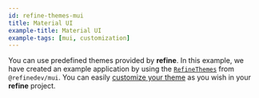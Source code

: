 ```yaml
---
id: refine-themes-mui
title: Material UI
example-title: Material UI
example-tags: [mui, customization]
---
```


You can use predefined themes provided by **refine**. In this example, we have created an example application by using the [`RefineThemes`](/docs/ui-integrations/material-ui/theming#predefined-themes) from `@refinedev/mui`. You can easily [customize your theme](/docs/ui-integrations/material-ui/theming#overriding-the-themes) as you wish in your **refine** project.

<CodeSandboxExample path="theme-material-ui-demo" />
